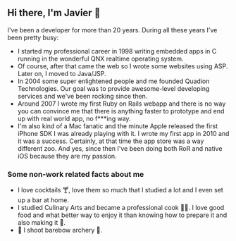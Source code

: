 ## Hi there, I'm Javier 👋
I've been a developer for more than 20 years. During all these years I've been pretty busy:
- I started my professional career in 1998 writing embedded apps in C running in the wonderful QNX realtime operating system.
- Of course, after that came the web so I wrote some websites using ASP. Later on, I moved to Java/JSP.
- In 2004 some super enlightened people and me founded Quadion Technologies. Our goal was to provide awesome-level developing services and we've been rocking since then.
- Around 2007 I wrote my first Ruby on Rails webapp and there is no way you can convince me that there is anything faster to prototype and end up with real world app, no f\*\*\*ing way.
- I'm also kind of a Mac fanatic and the minute Apple released the first iPhone SDK I was already playing with it. I wrote my first app in 2010 and it was a success. Certainly, at that time the app store was a way different zoo. And yes, since then I've been doing both RoR and native iOS because they are my passion.

### Some non-work related facts about me
- I love cocktails 🍸, love them so much that I studied a lot and I even set up a bar at home.
- I studied Culinary Arts and became a professional cook 🧑‍🍳. I love good food and what better way to enjoy it than knowing how to prepare it and also making it 🤣.
- 🏹 I shoot barebow archery 🎯.
